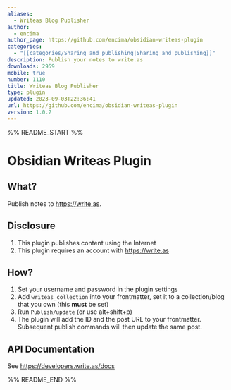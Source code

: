 ```yaml
---
aliases:
  - Writeas Blog Publisher
author:
  - encima
author_page: https://github.com/encima/obsidian-writeas-plugin
categories:
  - "[[categories/Sharing and publishing|Sharing and publishing]]"
description: Publish your notes to write.as
downloads: 2959
mobile: true
number: 1110
title: Writeas Blog Publisher
type: plugin
updated: 2023-09-03T22:36:41
url: https://github.com/encima/obsidian-writeas-plugin
version: 1.0.2
---
```


%% README_START %%

# Obsidian Writeas Plugin

## What?

Publish notes to https://write.as.

## Disclosure

1. This plugin publishes content using the Internet
2. This plugin requires an account with https://write.as

## How?

1. Set your username and password in the plugin settings
2. Add `writeas_collection` into your frontmatter, set it to a collection/blog
   that you own (this **must** be set)
3. Run `Publish/update` (or use alt+shift+p)
4. The plugin will add the ID and the post URL to your frontmatter. Subsequent
   publish commands will then update the same post.

## API Documentation

See https://developers.write.as/docs


%% README_END %%